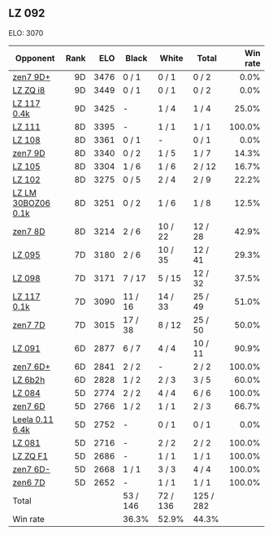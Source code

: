 ## LZ 092 ##

ELO: 3070

Opponent | Rank | ELO | Black | White | Total | Win rate
---------|-----:|----:|-------|-------|-------|-------:
[zen7 9D+](zen7%209D+.md) | 9D | 3476 | 0 / 1 | 0 / 1 | 0 / 2 | 0.0%
[LZ ZQ i8](LZ%20ZQ%20i8.md) | 9D | 3449 | 0 / 1 | 0 / 1 | 0 / 2 | 0.0%
[LZ 117 0.4k](LZ%20117%200.4k.md) | 9D | 3425 | - | 1 / 4 | 1 / 4 | 25.0%
[LZ 111](LZ%20111.md) | 8D | 3395 | - | 1 / 1 | 1 / 1 | 100.0%
[LZ 108](LZ%20108.md) | 8D | 3361 | 0 / 1 | - | 0 / 1 | 0.0%
[zen7 9D](zen7%209D.md) | 8D | 3340 | 0 / 2 | 1 / 5 | 1 / 7 | 14.3%
[LZ 105](LZ%20105.md) | 8D | 3304 | 1 / 6 | 1 / 6 | 2 / 12 | 16.7%
[LZ 102](LZ%20102.md) | 8D | 3275 | 0 / 5 | 2 / 4 | 2 / 9 | 22.2%
[LZ LM 30BOZ06 0.1k](LZ%20LM%2030BOZ06%200.1k.md) | 8D | 3251 | 0 / 2 | 1 / 6 | 1 / 8 | 12.5%
[zen7 8D](zen7%208D.md) | 8D | 3214 | 2 / 6 | 10 / 22 | 12 / 28 | 42.9%
[LZ 095](LZ%20095.md) | 7D | 3180 | 2 / 6 | 10 / 35 | 12 / 41 | 29.3%
[LZ 098](LZ%20098.md) | 7D | 3171 | 7 / 17 | 5 / 15 | 12 / 32 | 37.5%
[LZ 117 0.1k](LZ%20117%200.1k.md) | 7D | 3090 | 11 / 16 | 14 / 33 | 25 / 49 | 51.0%
[zen7 7D](zen7%207D.md) | 7D | 3015 | 17 / 38 | 8 / 12 | 25 / 50 | 50.0%
[LZ 091](LZ%20091.md) | 6D | 2877 | 6 / 7 | 4 / 4 | 10 / 11 | 90.9%
[zen7 6D+](zen7%206D+.md) | 6D | 2841 | 2 / 2 | - | 2 / 2 | 100.0%
[LZ 6b2h](LZ%206b2h.md) | 6D | 2828 | 1 / 2 | 2 / 3 | 3 / 5 | 60.0%
[LZ 084](LZ%20084.md) | 5D | 2774 | 2 / 2 | 4 / 4 | 6 / 6 | 100.0%
[zen7 6D](zen7%206D.md) | 5D | 2766 | 1 / 2 | 1 / 1 | 2 / 3 | 66.7%
[Leela 0.11 6.4k](Leela%200.11%206.4k.md) | 5D | 2752 | - | 0 / 1 | 0 / 1 | 0.0%
[LZ 081](LZ%20081.md) | 5D | 2716 | - | 2 / 2 | 2 / 2 | 100.0%
[LZ ZQ F1](LZ%20ZQ%20F1.md) | 5D | 2686 | - | 1 / 1 | 1 / 1 | 100.0%
[zen7 6D-](zen7%206D-.md) | 5D | 2668 | 1 / 1 | 3 / 3 | 4 / 4 | 100.0%
[zen6 7D](zen6%207D.md) | 5D | 2652 | - | 1 / 1 | 1 / 1 | 100.0%
Total | | | 53 / 146 | 72 / 136 | 125 / 282 | 
Win rate| | | 36.3% | 52.9% | 44.3% | 
